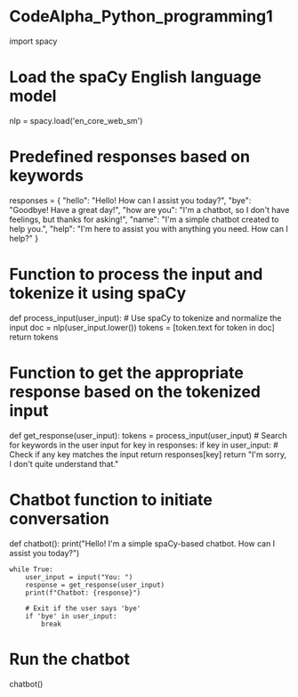 # CodeAlpha_Python_programming1
import spacy

# Load the spaCy English language model
nlp = spacy.load('en_core_web_sm')

# Predefined responses based on keywords
responses = {
    "hello": "Hello! How can I assist you today?",
    "bye": "Goodbye! Have a great day!",
    "how are you": "I'm a chatbot, so I don't have feelings, but thanks for asking!",
    "name": "I'm a simple chatbot created to help you.",
    "help": "I'm here to assist you with anything you need. How can I help?"
}

# Function to process the input and tokenize it using spaCy
def process_input(user_input):
    # Use spaCy to tokenize and normalize the input
    doc = nlp(user_input.lower())
    tokens = [token.text for token in doc]
    return tokens

# Function to get the appropriate response based on the tokenized input
def get_response(user_input):
    tokens = process_input(user_input)
    # Search for keywords in the user input
    for key in responses:
        if key in user_input:  # Check if any key matches the input
            return responses[key]
    return "I'm sorry, I don't quite understand that."

# Chatbot function to initiate conversation
def chatbot():
    print("Hello! I'm a simple spaCy-based chatbot. How can I assist you today?")
    
    while True:
        user_input = input("You: ")
        response = get_response(user_input)
        print(f"Chatbot: {response}")
        
        # Exit if the user says 'bye'
        if 'bye' in user_input:
            break

# Run the chatbot
chatbot()
